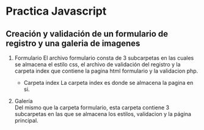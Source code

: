 # Practica Javascript 
## Creación y validación de un formulario de registro y una galeria de imagenes

1. Formulario
     El archivo formulario consta de 3 subcarpetas en las cuales se almacena el estilo css, el archivo de validación del registro y la carpeta index
     que contiene la pagina html formulario y la validacion php.

    - Carpeta index
        La carpeta index es donde se almacena la pagina en si.

2. Galería  
    Del mismo que la carpeta formulario, esta carpeta contiene 3 subcarpetas en las que se almacena los estilos, validacion y la página principal.
    